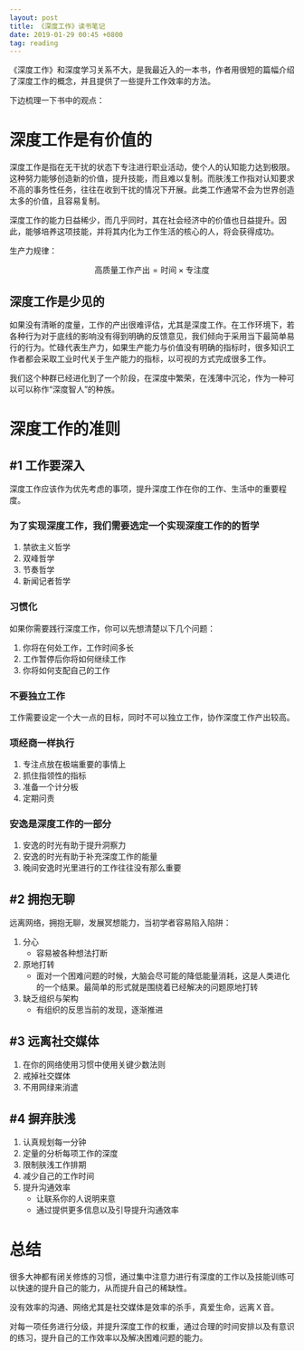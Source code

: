 ```yaml
---
layout: post
title: 《深度工作》读书笔记
date: 2019-01-29 00:45 +0800
tag: reading
---
```


《深度工作》和深度学习关系不大，是我最近入的一本书，作者用很短的篇幅介绍了深度工作的概念，并且提供了一些提升工作效率的方法。

下边梳理一下书中的观点：

# 深度工作是有价值的

深度工作是指在无干扰的状态下专注进行职业活动，使个人的认知能力达到极限。这种努力能够创造新的价值，提升技能，而且难以复制。而肤浅工作指对认知要求不高的事务性任务，往往在收到干扰的情况下开展。此类工作通常不会为世界创造太多的价值，且容易复制。

深度工作的能力日益稀少，而几乎同时，其在社会经济中的价值也日益提升。因此，能够培养这项技能，并将其内化为工作生活的核心的人，将会获得成功。

生产力规律：

$$\text{高质量工作产出} = \text{时间} \times \text{专注度}$$

## 深度工作是少见的

如果没有清晰的度量，工作的产出很难评估，尤其是深度工作。在工作环境下，若各种行为对于底线的影响没有得到明确的反馈意见，我们倾向于采用当下最简单易行的行为。忙碌代表生产力，如果生产能力与价值没有明确的指标时，很多知识工作者都会采取工业时代关于生产能力的指标，以可视的方式完成很多工作。

我们这个种群已经进化到了一个阶段，在深度中繁荣，在浅薄中沉沦，作为一种可以可以称作“深度智人”的种族。

# 深度工作的准则

## #1 工作要深入

深度工作应该作为优先考虑的事项，提升深度工作在你的工作、生活中的重要程度。

### 为了实现深度工作，我们需要选定一个实现深度工作的的哲学

1. 禁欲主义哲学
2. 双峰哲学
3. 节奏哲学
4. 新闻记者哲学

### 习惯化

如果你需要践行深度工作，你可以先想清楚以下几个问题：

1. 你将在何处工作，工作时间多长
2. 工作暂停后你将如何继续工作
3. 你将如何支配自己的工作

### 不要独立工作

工作需要设定一个大一点的目标，同时不可以独立工作，协作深度工作产出较高。

### 项经商一样执行

1. 专注点放在极端重要的事情上
2. 抓住指领性的指标
3. 准备一个计分板
4. 定期问责

### 安逸是深度工作的一部分

1. 安逸的时光有助于提升洞察力
2. 安逸的时光有助于补充深度工作的能量
3. 晚间安逸时光里进行的工作往往没有那么重要

## #2 拥抱无聊

远离网络，拥抱无聊，发展冥想能力，当初学者容易陷入陷阱：

1. 分心
    * 容易被各种想法打断
2. 原地打转
    * 面对一个困难问题的时候，大脑会尽可能的降低能量消耗，这是人类进化的一个结果。最简单的形式就是围绕着已经解决的问题原地打转
3. 缺乏组织与架构
    * 有组织的反思当前的发现，逐渐推进

## #3 远离社交媒体

1. 在你的网络使用习惯中使用关键少数法则
2. 戒掉社交媒体
3. 不用网绿来消遣

## #4 摒弃肤浅

1. 认真规划每一分钟
2. 定量的分析每项工作的深度
3. 限制肤浅工作排期
4. 减少自己的工作时间
5. 提升沟通效率
   * 让联系你的人说明来意
   * 通过提供更多信息以及引导提升沟通效率

# 总结

很多大神都有闭关修炼的习惯，通过集中注意力进行有深度的工作以及技能训练可以快速的提升自己的能力，从而提升自己的稀缺性。

没有效率的沟通、网络尤其是社交媒体是效率的杀手，真爱生命，远离Ｘ音。

对每一项任务进行分级，并提升深度工作的权重，通过合理的时间安排以及有意识的练习，提升自己的工作效率以及解决困难问题的能力。